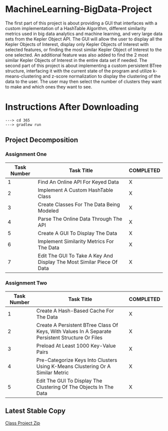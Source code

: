# MachineLearning-BigData-Project
The first part of this project is about providing a GUI that interfaces with a custom implementation of a HashTable Algorithm, different similarity metrics used in big data analytics and machine learning, and very large data sets from the Kepler Object API. The GUI will allow the user to display all the Kepler Objects of Interest, display only Kepler Objects of Interest with selected features, or finding the most similar Kepler Object of Interest to the one selected. An additional feature was also added to find the 2 most similar Kepler Objects of Interest in the entire data set if needed.
The second part of this project is about implementing a custom persistent BTree structure, interfacing it with the current state of the program and utilize k-means-clustering and z-score normalization to display the clustering of the data to the user. The user may then select the number of clusters they want to make and which ones they want to see.
# Instructions After Downloading
```
---> cd 365
---> gradlew run
```

## Project Decomposition
### Assignment One
Task Number | Task Title | COMPLETED
----------- | ---------- | ---------
1 | Find An Online API For Keyed Data | X
2 | Implement A Custom HashTable Class | X
3 | Create Classes For The Data Being Modeled | X
4 | Parse The Online Data Through The API | X
5 | Create A GUI To Display The Data | X
6 | Implement Similarity Metrics For The Data | X
7 | Edit The GUI To Take A Key And Display The Most Similar Piece Of Data | X

### Assignment Two
Task Number | Task Title | COMPLETED
----------- | ---------- | ---------
1 | Create A Hash-Based Cache For The Data | X
2 | Create A Persistent BTree Class Of Keys, With Values In A Separate Persistent Structure Or Files | X
3 | Preload At Least 1000 Key-Value Pairs | X
4 | Pre-Categorize Keys Into Clusters Using K-Means Clustering Or A Similar Metric | X
5 | Edit The GUI To Display The Clustering Of The Objects In The Data | X

## Latest Stable Copy
[Class Project Zip](http://cs.oswego.edu/~kzeller/Portfolio/coursework/csc365/MachineLearning-BigData-Project.zip)
